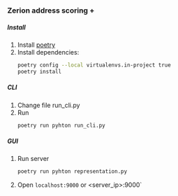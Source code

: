### Zerion address scoring + 

##### Install
1. Install [poetry](https://python-poetry.org/docs/)
2. Install dependencies:
    ```bash
    poetry config --local virtualenvs.in-project true
    poetry install
    ```

##### CLI
1. Change file run_cli.py
2. Run
   ```bash
   poetry run pyhton run_cli.py
   ```

##### GUI
1. Run server
   ```bash
   poetry run pyhton representation.py
   ```
2. Open `localhost:9000` or <server_ip>:9000`